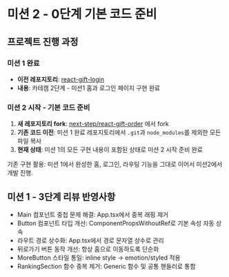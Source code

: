 # 미션 2 - 0단계 기본 코드 준비

## 프로젝트 진행 과정

### 미션 1 완료

- **이전 레포지토리**: [react-gift-login](https://github.com/jjw5655/react-gift-login)
- **내용**: 카테캠 2단계 - 미션1 홈과 로그인 페이지 구현 완료

### 미션 2 시작 - 기본 코드 준비

1. **새 레포지토리 fork**: [next-step/react-gift-order](https://github.com/next-step/react-gift-order) 에서 fork
2. **기존 코드 이전**: 미션 1 완료 레포지토리에서 `.git`과 `node_modules`를 제외한 모든 파일 복사
3. **현재 상태**: 미션 1의 모든 구현 내용이 포함된 상태로 미션 2 시작 준비 완료

기존 구현 활용: 미션 1에서 완성한 홈, 로그인, 라우팅 기능을 그대로 이어서 미션2에서 개발 진행.

## 미션 1 - 3단계 리뷰 반영사항

- Main 컴포넌트 중첩 문제 해결: App.tsx에서 중복 래핑 제거
- Button 컴포넌트 타입 개선: ComponentPropsWithoutRef로 기본 속성 자동 상속
- 라우트 경로 상수화: App.tsx에서 경로 문자열 상수로 관리
- 뒤로가기 버튼 동작 개선: 항상 홈으로 이동하도록 단순화
- MoreButton 스타일 통일: inline style → emotion/styled 적용
- RankingSection 함수 중복 제거: Generic 함수 및 공통 핸들러로 통합

